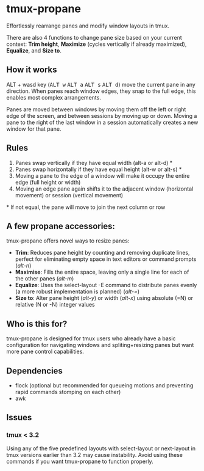 # tmux-propane 

Effortlessly rearrange panes and modify window layouts in tmux.

There are also 4 functions to change pane size based on your current context: **Trim height**, **Maximize** (cycles vertically if already maximized), **Equalize**, and **Size to**.

<!-- ## Demos (asciinema/gifs) -->

<!-- Move a pane between columns -->

<!-- Move a pane between windows -->

<!-- Trim vim instinces -->

<!-- Toggle between column panes -->

## How it works
ALT + wasd key (<kbd>ALT w</kbd> <kbd>ALT a</kbd> <kbd>ALT s</kbd> <kbd>ALT d</kbd>) move the current pane in any direction. When panes reach window edges, they snap to the full edge, this enables most complex arrangements.

Panes are moved between windows by moving them off the left or right edge of the screen, and between sessions by moving up or down. Moving a pane to the right of the last window in a session automatically creates a new window for that pane.

## Rules
1. Panes swap vertically if they have equal width (alt-a or alt-d) \*
2. Panes swap horizontally if they have equal height (alt-w or alt-s) \*
3. Moving a pane to the edge of a window will make it occupy the entire edge (full height or width)
4. Moving an edge pane again shifts it to the adjacent window (horizontal movement) or session (vertical movement)

\* If not equal, the pane will move to join the next column or row

## A few propane accessories:
tmux-propane offers novel ways to resize panes:

- **Trim**: Reduces pane height by counting and removing duplicate lines, perfect for eliminating empty space in text editors or command prompts (*alt-n*)
- **Maximise**: Fills the entire space, leaving only a single line for each of the other panes (*alt-m*)
- **Equalize**: Uses the select-layout -E command to distribute panes evenly (a more robust implementation is planned) (*alt-=*)
- **Size to**: Alter pane height (*alt-y*) or width (*alt-x*) using absolute (=N) or relative (N or -N) integer values

## Who is this for?
tmux-propane is designed for tmux users who already have a basic configuration for navigating windows and spliting+resizing panes but want more pane control capabilities.

## Dependencies
- flock (optional but recommended for queueing motions and preventing rapid commands stomping on each other)
- awk

## Issues

### tmux < 3.2
Using any of the five predefined layouts with select-layout or next-layout in tmux versions earlier than 3.2 may cause instability. Avoid using these commands if you want tmux-propane to function properly.
